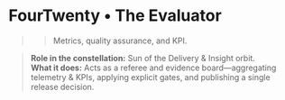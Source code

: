 # FourTwenty • The Evaluator

>>Metrics, quality assurance, and KPI.

> **Role in the constellation:** Sun of the Delivery & Insight orbit.  
> **What it does:** Acts as a referee and evidence board—aggregating telemetry & KPIs, applying explicit gates, and publishing a single release decision.

